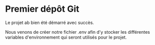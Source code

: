 # Premier dépôt Git

Le projet ab bien été démarré avec succès.

Nous venons de créer notre fichier .env afin d'y stocker les différentes variables d'environnement qui seront utilisés pour le projet.

